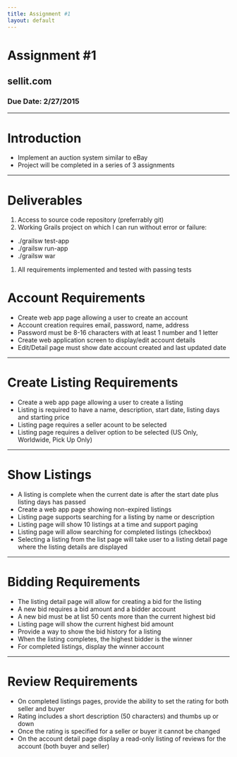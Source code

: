 ```yaml
---
title: Assignment #1
layout: default
---
```


# Assignment #1
## sellit.com
### Due Date: 2/27/2015

---

# Introduction
- Implement an auction system similar to eBay
- Project will be completed in a series of 3 assignments

---
# Deliverables
1. Access to source code repository (preferrably git)
1. Working Grails project on which I can run without error or failure:
  - ./grailsw test-app
  - ./grailsw run-app
  - ./grailsw war
1. All requirements implemented and tested with passing tests

# Account Requirements
- Create web app page allowing a user to create an account
- Account creation requires email, password, name, address
- Password must be 8-16 characters with at least 1 number and 1 letter
- Create web application screen to display/edit account details
- Edit/Detail page must show date account created and last updated date

---
# Create Listing Requirements
- Create a web app page allowing a user to create a listing
- Listing is required to have a name, description, start date, listing days and starting price
- Listing page requires a seller acount to be selected
- Listing page requires a deliver option to be selected (US Only, Worldwide, Pick Up Only)

---
# Show Listings
- A listing is complete when the current date is after the start date plus listing days has passed
- Create a web app page showing non-expired listings
- Listing page supports searching for a listing by name or description
- Listing page will show 10 listings at a time and support paging
- Listing page will allow searching for completed listings (checkbox)
- Selecting a listing from the list page will take user to a listing detail page where the listing details are displayed

---

# Bidding Requirements
- The listing detail page will allow for creating a bid for the listing
- A new bid requires a bid amount and a bidder account
- A new bid must be at list 50 cents more than the current highest bid
- Listing page will show the current highest bid amount
- Provide a way to show the bid history for a listing
- When the listing completes, the highest bidder is the winner
- For completed listings, display the winner account

---
# Review Requirements
- On completed listings pages, provide the ability to set the rating for both seller and buyer
- Rating includes a short description (50 characters) and thumbs up or down
- Once the rating is specified for a seller or buyer it cannot be changed
- On the account detail page display a read-only listing of reviews for the account (both buyer and seller)
